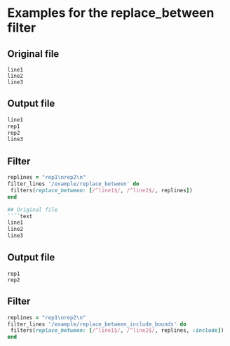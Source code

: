 # Examples for the replace_between filter

## Original file
````text
line1
line2
line3
````

## Output file
```ruby
line1
rep1
rep2
line3
````

## Filter
````ruby
replines = "rep1\nrep2\n"
filter_lines '/example/replace_between' do
 filters(replace_between: [/^line1$/, /^line2$/, replines])
end

## Original file
````text
line1
line2
line3
````

## Output file
````text
rep1
rep2
````

## Filter
````ruby
replines = "rep1\nrep2\n"
filter_lines '/example/replace_between_include_bounds' do
 filters(replace_between: [/^line1$/, /^line2$/, replines, :include])
end

